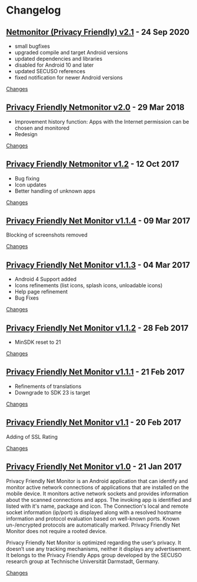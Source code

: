 # Changelog

<a name="v2.1"></a>
## [Netmonitor (Privacy Friendly) v2.1](https://github.com/SecUSo/privacy-friendly-netmonitor/releases/tag/v2.1) - 24 Sep 2020

- small bugfixes
- upgraded compile and target Android versions
- updated dependencies and libraries
- disabled for Android 10 and later
- updated SECUSO references
- fixed notification for newer Android versions

[Changes][v2.1]


<a name="v2.0"></a>
## [Privacy Friendly Netmonitor v2.0](https://github.com/SecUSo/privacy-friendly-netmonitor/releases/tag/v2.0) - 29 Mar 2018

* Improvement history function: Apps with the Internet permission can be chosen and monitored
* Redesign

[Changes][v2.0]


<a name="v1.2"></a>
## [Privacy Friendly Netmonitor v1.2](https://github.com/SecUSo/privacy-friendly-netmonitor/releases/tag/v1.2) - 12 Oct 2017

- Bug fixing
- Icon updates
- Better handling of unknown apps

[Changes][v1.2]


<a name="v1.1.4"></a>
## [Privacy Friendly Net Monitor v1.1.4](https://github.com/SecUSo/privacy-friendly-netmonitor/releases/tag/v1.1.4) - 09 Mar 2017

Blocking of screenshots removed

[Changes][v1.1.4]


<a name="v1.1.3"></a>
## [Privacy Friendly Net Monitor v1.1.3](https://github.com/SecUSo/privacy-friendly-netmonitor/releases/tag/v1.1.3) - 04 Mar 2017

- Android 4 Support added
- Icons refinements (list icons, splash icons, unloadable icons)
- Help page refinement
- Bug Fixes


[Changes][v1.1.3]


<a name="v1.1.2"></a>
## [Privacy Friendly Net Monitor v1.1.2](https://github.com/SecUSo/privacy-friendly-netmonitor/releases/tag/v1.1.2) - 28 Feb 2017

- MinSDK reset to 21 


[Changes][v1.1.2]


<a name="v1.1.1"></a>
## [Privacy Friendly Net Monitor v1.1.1](https://github.com/SecUSo/privacy-friendly-netmonitor/releases/tag/v1.1.1) - 21 Feb 2017

- Refinements of translations
- Downgrade to SDK 23 is target


[Changes][v1.1.1]


<a name="v1.1"></a>
## [Privacy Friendly Net Monitor v1.1](https://github.com/SecUSo/privacy-friendly-netmonitor/releases/tag/v1.1) - 20 Feb 2017

Adding of SSL Rating


[Changes][v1.1]


<a name="v1.0"></a>
## [Privacy Friendly Net Monitor v1.0](https://github.com/SecUSo/privacy-friendly-netmonitor/releases/tag/v1.0) - 21 Jan 2017

Privacy Friendly Net Monitor is an Android application that can identify and monitor active network connections of applications that are installed on the mobile device. 
It monitors active network sockets and provides information about the scanned connections and apps. The invoking app is identified and listed with it's name, package and icon. The Connection's local and remote socket information (ip/port) is displayed along with a resolved hostname information and protocol evaluation based on well-known ports. Known un-/encrypted protocols are automatically marked. Privacy Friendly Net Monitor does not require a rooted device.

Privacy Friendly Net Monitor is optimized regarding the user’s privacy. It doesn’t use any tracking mechanisms, neither it displays any advertisement. It belongs to the Privacy Friendly Apps group developed by the SECUSO research group at Technische Universität Darmstadt, Germany.


[Changes][v1.0]


[v2.1]: https://github.com/SecUSo/privacy-friendly-netmonitor/compare/v2.0...v2.1
[v2.0]: https://github.com/SecUSo/privacy-friendly-netmonitor/compare/v1.2...v2.0
[v1.2]: https://github.com/SecUSo/privacy-friendly-netmonitor/compare/v1.1.4...v1.2
[v1.1.4]: https://github.com/SecUSo/privacy-friendly-netmonitor/compare/v1.1.3...v1.1.4
[v1.1.3]: https://github.com/SecUSo/privacy-friendly-netmonitor/compare/v1.1.2...v1.1.3
[v1.1.2]: https://github.com/SecUSo/privacy-friendly-netmonitor/compare/v1.1.1...v1.1.2
[v1.1.1]: https://github.com/SecUSo/privacy-friendly-netmonitor/compare/v1.1...v1.1.1
[v1.1]: https://github.com/SecUSo/privacy-friendly-netmonitor/compare/v1.0...v1.1
[v1.0]: https://github.com/SecUSo/privacy-friendly-netmonitor/tree/v1.0

<!-- Generated by https://github.com/rhysd/changelog-from-release v3.7.1 -->
